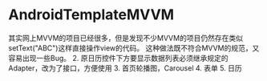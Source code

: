 # AndroidTemplateMVVM
其实网上MVVM的项目已经很多，但是发现不少MVVM的项目仍然存在类似setText("ABC")这样直接操作view的代码。
这种做法既不符合MVVM的规范，又容易出现一些Bug。
2. 原日历控件下方要显示数据列表必须继承规定的Adapter，改为了接口，方便使用
3. 首页轮播图，Carousel
4. 表单
5. 日历